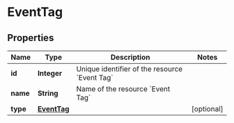 

# EventTag


## Properties

| Name | Type | Description | Notes |
|------------ | ------------- | ------------- | -------------|
|**id** | **Integer** | Unique identifier of the resource &#x60;Event Tag&#x60; |  |
|**name** | **String** | Name of the resource &#x60;Event Tag&#x60; |  |
|**type** | [**EventTag**](EventTag.md) |  |  [optional] |



